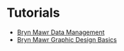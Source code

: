 # Tutorials 

- [Bryn Mawr Data Management](https://github.com/pcla-dss/main/raw/master/tutorials/BrynMawrDSSF_DataManagementModule.pdf)
- [Bryn Mawr Graphic Design Basics](https://github.com/pcla-dss/main/raw/master/tutorials/BrynMawrDSSF_GraphicDesignBasicsModule.pdf)
